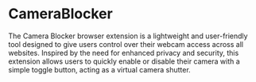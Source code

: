 # CameraBlocker
The Camera Blocker browser extension is a lightweight and user-friendly tool designed to give users control over their webcam access across all websites. Inspired by the need for enhanced privacy and security, this extension allows users to quickly enable or disable their camera with a simple toggle button, acting as a virtual camera shutter.
